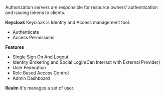 Authorization servers are responsible for resource owners’ authentication and issuing tokens to clients.

**Keycloak**
Keycloak is Identity and Access management tool.
- Authenticate 
- Access Permissions

**Features**
- Single Sign On And Logout
- Identity Brokering and Social Login(Can Interact with External Provider)
- User Federation
- Role Based Access Control
- Admin Dashboard

**Realm**
It's manages a set of user.